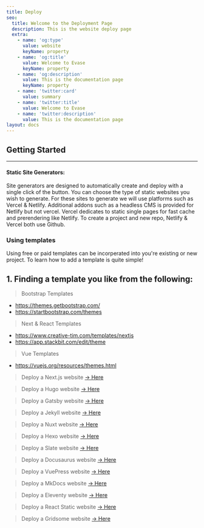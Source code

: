 ```yaml
---
title: Deploy
seo:
  title: Welcome to the Deployment Page
  description: This is the website deploy page
  extra:
    - name: 'og:type'
      value: website
      keyName: property
    - name: 'og:title'
      value: Welcome to Evase
      keyName: property
    - name: 'og:description'
      value: This is the documentation page
      keyName: property
    - name: 'twitter:card'
      value: summary
    - name: 'twitter:title'
      value: Welcome to Evase
    - name: 'twitter:description'
      value: This is the documentation page
layout: docs
---
```


<h2>Getting Started</h2>

---

<h4>Static Site Generators:</h4>
Site generators are designed to automatically create and deploy with a single click of the button. You can choose the type of static websites you wish to generate. For these sites to generate we will use platforms such as Vercel & Netlify. Additional addons such as a headless CMS is provided for Netlify but not vercel. Vercel dedicates to static single pages for fast cache and prerendering like Netlify. To create a project and new repo, Netlify & Vercel both use Github. 

<h3>Using templates</h3>
Using free or paid templates can be incorperated into you're existing or new project. To learn how to add a template is quite simple!
<h2>1. Finding a template you like from the following:</h2>

> Bootstrap Templates
+ https://themes.getbootstrap.com/
+ https://startbootstrap.com/themes 
> Next & React Templates
+ https://www.creative-tim.com/templates/nextjs
+ https://app.stackbit.com/edit/theme
> Vue Templates
+ https://vuejs.org/resources/themes.html

> Deploy a Next.js website
[-> Here](https://app.netlify.com/start/deploy?repository=https://github.com/cassidoo/next-netlify-starter) 

> Deploy a Hugo website
[-> Here](https://app.netlify.com/start/deploy?repository=https://github.com/netlify/victor-hugo) 

> Deploy a Gatsby website
[-> Here](https://app.netlify.com/start/deploy?repository=https://github.com/gatsbyjs/gatsby-starter-default) 

> Deploy a Jekyll website
[-> Here](https://app.netlify.com/start/deploy?repository=https://github.com/netlify-templates/jekyll-base)

> Deploy a Nuxt website 
[-> Here](https://app.netlify.com/start/deploy?repository=https://github.com/lukeocodes/nuxt-starter-netlify-cms)

> Deploy a Hexo website
[-> Here](https://app.netlify.com/start/deploy?repository=https://github.com/hexojs/hexo-starter)

> Deploy a Slate website
[-> Here](https://app.netlify.com/start/deploy?repository=https://github.com/slatedocs/slate)

> Deploy a Docusaurus website
[-> Here](https://app.netlify.com/start/deploy?repository=https://github.com/anishkny/docusaurus-base)

> Deploy a VuePress website
[-> Here](https://app.netlify.com/start/deploy?repository=https://github.com/capriosa/vuepress-deploy)

> Deploy a MkDocs website 
[-> Here](https://app.netlify.com/start/deploy?repository=https://github.com/netlify-templates/mkdocs-base)

> Deploy a Eleventy website
[-> Here](https://app.netlify.com/start/deploy?repository=https://github.com/11ty/eleventy-base-blog)

> Deploy a React Static website
[-> Here](https://app.netlify.com/start/deploy?repository=https://github.com/tannerlinsley/react-static-starter)

> Deploy a Gridsome website
[-> Here](https://app.netlify.com/start/deploy?repository=https://github.com/gridsome/gridsome-starter-default)

